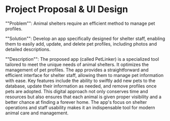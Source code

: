 # Project Proposal & UI Design

""Problem"": Animal shelters require an efficient method to manage pet profiles.

""Solution"": Develop an app specifically designed for shelter staff, enabling them to easily add, update, and delete pet profiles, including photos and detailed descriptions.

""Description"": The proposed app (called PetLinker) is a specialized tool tailored to meet the unique needs of animal shelters. It optimizes the management of pet profiles. The app provides a straightforward and efficient interface for shelter staff, allowing them to manage pet information with ease. Key features include the ability to swiftly add new pets to the database, update their information as needed, and remove profiles once pets are adopted. This digital approach not only conserves time and resources but also ensures that each animal is given proper visibility and a better chance at finding a forever home. The app's focus on shelter operations and staff usability makes it an indispensable tool for modern animal care and management.
